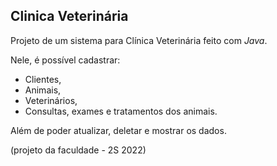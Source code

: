 ## Clinica Veterinária

Projeto de um sistema para Clínica Veterinária feito com *Java*.

Nele, é possível cadastrar:
* Clientes, 
* Animais, 
* Veterinários, 
* Consultas, exames e tratamentos dos animais. 

Além de poder atualizar, deletar e mostrar os dados.



(projeto da faculdade - 2S 2022)

